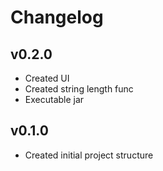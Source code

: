 # Changelog

## v0.2.0
- Created UI
- Created string length func
- Executable jar

## v0.1.0
- Created initial project structure
